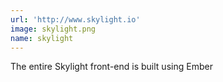 ```yaml
---
url: 'http://www.skylight.io'
image: skylight.png
name: skylight
---
```

The entire Skylight front-end is built using Ember